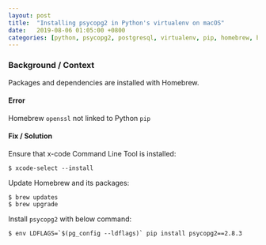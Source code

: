 ```yaml
---
layout: post
title:  "Installing psycopg2 in Python's virtualenv on macOS"
date:   2019-08-06 01:05:00 +0800
categories: [python, psycopg2, postgresql, virtualenv, pip, homebrew, brew]
---
```


### Background / Context

Packages and dependencies are installed with Homebrew.

#### Error

Homebrew `openssl` not linked to Python `pip`

#### Fix / Solution

Ensure that x-code Command Line Tool is installed:

```console
$ xcode-select --install
```

Update Homebrew and its packages:

```console
$ brew updates
$ brew upgrade
```

Install `psycopg2` with below command:

```console
$ env LDFLAGS=`$(pg_config --ldflags)` pip install psycopg2==2.8.3
```
